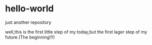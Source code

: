 # hello-world
just another repository

well,this is the first little step of my today,but the first lager step of my future.(The beginning!!!)
